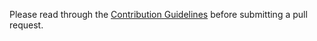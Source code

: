Please read through the [Contribution Guidelines](https://quip-apple.com/R3XmAn4kGnT4) before submitting a pull request.
